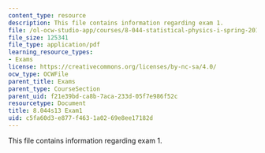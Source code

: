 ```yaml
---
content_type: resource
description: This file contains information regarding exam 1.
file: /ol-ocw-studio-app/courses/8-044-statistical-physics-i-spring-2013/c5fa60d3e877f4631a0269e8ee17182d_MIT8_044S14_exam1_03.pdf
file_size: 125341
file_type: application/pdf
learning_resource_types:
- Exams
license: https://creativecommons.org/licenses/by-nc-sa/4.0/
ocw_type: OCWFile
parent_title: Exams
parent_type: CourseSection
parent_uid: f21e39bd-ca8b-7aca-233d-05f7e986f52c
resourcetype: Document
title: 8.044s13 Exam1
uid: c5fa60d3-e877-f463-1a02-69e8ee17182d
---
```

This file contains information regarding exam 1.